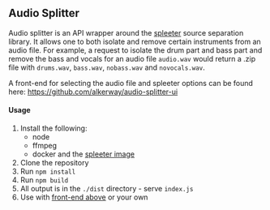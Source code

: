 ## Audio Splitter
Audio splitter is an API wrapper around the [spleeter](https://github.com/deezer/spleeter/) source separation library. It allows one to both isolate and remove certain instruments from an audio file.
For example, a request to isolate the drum part and bass part and remove the bass and vocals for an audio file `audio.wav` would return a .zip file with `drums.wav`, `bass.wav`, `nobass.wav` and `novocals.wav`.
  
A front-end for selecting the audio file and spleeter options can be found here:
https://github.com/alkerway/audio-splitter-ui

#### Usage
1. Install the following:
    * node
    * ffmpeg
    * docker and the [spleeter image](https://github.com/deezer/spleeter/wiki/2.-Getting-started#using-docker-image)
2. Clone the repository
3. Run `npm install`
4. Run `npm build`
5. All output is in the `./dist` directory - serve `index.js`
6. Use with [front-end above](https://github.com/alkerway/audio-splitter) or your own
